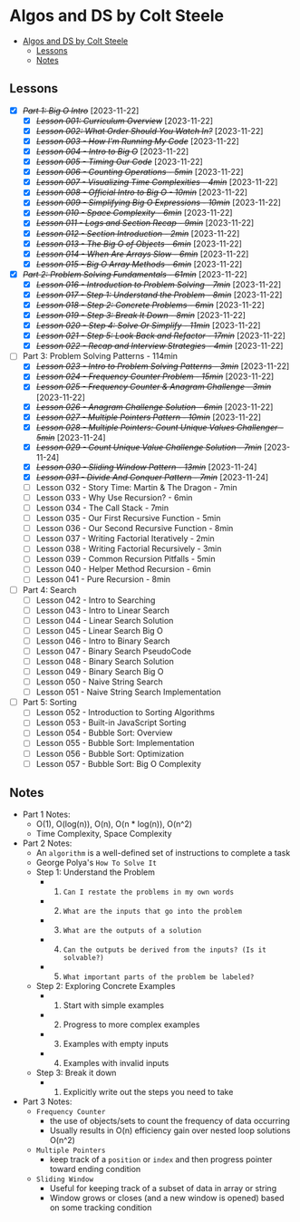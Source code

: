 # Algos and DS by Colt Steele

- [Algos and DS by Colt Steele](#algos-and-ds-by-colt-steele)
  - [Lessons](#lessons)
  - [Notes](#notes)

## Lessons

- [x] ~~_Part 1: Big O Intro_~~ [2023-11-22]
  - [x] ~~_Lesson 001: Curriculum Overview_~~ [2023-11-22]
  - [x] ~~_Lesson 002: What Order Should You Watch In?_~~ [2023-11-22]
  - [x] ~~_Lesson 003 - How I'm Running My Code_~~ [2023-11-22]
  - [x] ~~_Lesson 004 - Intro to Big O_~~ [2023-11-22]
  - [x] ~~_Lesson 005 - Timing Our Code_~~ [2023-11-22]
  - [x] ~~_Lesson 006 - Counting Operations - 5min_~~ [2023-11-22]
  - [x] ~~_Lesson 007 - Visualizing Time Complexities - 4min_~~ [2023-11-22]
  - [x] ~~_Lesson 008 - Official Intro to Big O - 10min_~~ [2023-11-22]
  - [x] ~~_Lesson 009 - Simplifying Big O Expressions - 10min_~~ [2023-11-22]
  - [x] ~~_Lesson 010 - Space Complexity - 6min_~~ [2023-11-22]
  - [x] ~~_Lesson 011 - Logs and Section Recap - 9min_~~ [2023-11-22]
  - [x] ~~_Lesson 012 - Section Introduction - 2min_~~ [2023-11-22]
  - [x] ~~_Lesson 013 - The Big O of Objects - 6min_~~ [2023-11-22]
  - [x] ~~_Lesson 014 - When Are Arrays Slow - 6min_~~ [2023-11-22]
  - [x] ~~_Lesson 015 - Big O Array Methods - 6min_~~ [2023-11-22]
- [x] ~~_Part 2: Problem Solving Fundamentals - 61min_~~ [2023-11-22]
  - [x] ~~_Lesson 016 - Introduction to Problem Solving - 7min_~~ [2023-11-22]
  - [x] ~~_Lesson 017 - Step 1: Understand the Problem - 8min_~~ [2023-11-22]
  - [x] ~~_Lesson 018 - Step 2: Concrete Problems - 6min_~~ [2023-11-22]
  - [x] ~~_Lesson 019 - Step 3: Break It Down - 8min_~~ [2023-11-22]
  - [x] ~~_Lesson 020 - Step 4: Solve Or Simplify - 11min_~~ [2023-11-22]
  - [x] ~~_Lesson 021 - Step 5: Look Back and Refactor - 17min_~~ [2023-11-22]
  - [x] ~~_Lesson 022 - Recap and Interview Strategies - 4min_~~ [2023-11-22]
- [ ] Part 3: Problem Solving Patterns - 114min
  - [x] ~~_Lesson 023 - Intro to Problem Solving Patterns - 3min_~~ [2023-11-22]
  - [x] ~~_Lesson 024 - Frequency Counter Problem - 15min_~~ [2023-11-22]
  - [x] ~~_Lesson 025 - Frequency Counter & Anagram Challenge - 3min_~~ [2023-11-22]
  - [x] ~~_Lesson 026 - Anagram Challenge Solution - 6min_~~ [2023-11-22]
  - [x] ~~_Lesson 027 - Multiple Pointers Pattern - 10min_~~ [2023-11-22]
  - [x] ~~_Lesson 028 - Multiple Pointers: Count Unique Values Challenger - 5min_~~ [2023-11-24]
  - [x] ~~_Lesson 029 - Count Unique Value Challenge Solution - 7min_~~ [2023-11-24]
  - [x] ~~_Lesson 030 - Sliding Window Pattern - 13min_~~ [2023-11-24]
  - [x] ~~_Lesson 031 - Divide And Conquer Pattern - 7min_~~ [2023-11-24]
  - [ ] Lesson 032 - Story Time: Martin & The Dragon - 7min
  - [ ] Lesson 033 - Why Use Recursion? - 6min
  - [ ] Lesson 034 - The Call Stack - 7min
  - [ ] Lesson 035 - Our First Recursive Function - 5min
  - [ ] Lesson 036 - Our Second Recursive Function - 8min
  - [ ] Lesson 037 - Writing Factorial Iteratively - 2min
  - [ ] Lesson 038 - Writing Factorial Recursively - 3min
  - [ ] Lesson 039 - Common Recursion Pitfalls - 5min
  - [ ] Lesson 040 - Helper Method Recursion - 6min
  - [ ] Lesson 041 - Pure Recursion - 8min
- [ ] Part 4: Search
  - [ ] Lesson 042 - Intro to Searching
  - [ ] Lesson 043 - Intro to Linear Search
  - [ ] Lesson 044 - Linear Search Solution
  - [ ] Lesson 045 - Linear Search Big O
  - [ ] Lesson 046 - Intro to Binary Search
  - [ ] Lesson 047 - Binary Search PseudoCode
  - [ ] Lesson 048 - Binary Search Solution
  - [ ] Lesson 049 - Binary Search Big O
  - [ ] Lesson 050 - Naive String Search
  - [ ] Lesson 051 - Naive String Search Implementation
- [ ] Part 5: Sorting
  - [ ] Lesson 052 - Introduction to Sorting Algorithms
  - [ ] Lesson 053 - Built-in JavaScript Sorting
  - [ ] Lesson 054 - Bubble Sort: Overview
  - [ ] Lesson 055 - Bubble Sort: Implementation
  - [ ] Lesson 056 - Bubble Sort: Optimization
  - [ ] Lesson 057 - Bubble Sort: Big O Complexity

## Notes

- Part 1 Notes:
  - O(1), O(log(n)), O(n), O(n \* log(n)), O(n^2)
  - Time Complexity, Space Complexity
- Part 2 Notes:
  - An `algorithm` is a well-defined set of instructions to complete a task
  - George Polya's `How To Solve It`
  - Step 1: Understand the Problem
    - 1. `Can I restate the problems in my own words`
    - 2. `What are the inputs that go into the problem`
    - 3. `What are the outputs of a solution`
    - 4. `Can the outputs be derived from the inputs? (Is it solvable?)`
    - 5. `What important parts of the problem be labeled?`
  - Step 2: Exploring Concrete Examples
    - 1. Start with simple examples
    - 2. Progress to more complex examples
    - 3. Examples with empty inputs
    - 4. Examples with invalid inputs
  - Step 3: Break it down
    - 1. Explicitly write out the steps you need to take
- Part 3 Notes:
  - `Frequency Counter`
    - the use of objects/sets to count the frequency of data occurring
    - Usually results in O(n) efficiency gain over nested loop solutions O(n^2)
  - `Multiple Pointers`
    - keep track of a `position` or `index` and then progress pointer toward ending condition
  - `Sliding Window`
    - Useful for keeping track of a subset of data in array or string
    - Window grows or closes (and a new window is opened) based on some tracking condition
